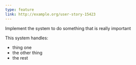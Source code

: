 ```yaml
---
type: feature
link: http://example.org/user-story-15423
---
```

Implement the system to do something that is really important

This system handles:
- thing one
- the other thing
- the rest
